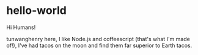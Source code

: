 # hello-world

Hi Humans!

tunwanghenry here, I like Node.js and coffeescript (that's what I'm made of!),
I've had tacos on the moon and find them far superior to Earth tacos.
